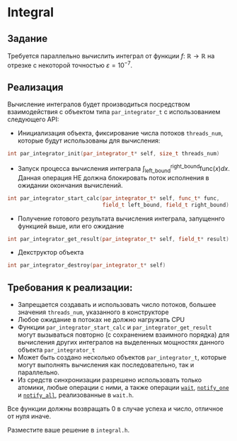 # Integral

## Задание

Требуется параллельно вычислить интеграл от функции $f:\ \mathbb{R}\rightarrow\mathbb{R}$ на отрезке с некоторой точностью $\varepsilon=10^{-7}$.

## Реализация

Вычисление интегралов будет производиться посредством взаимодействия с объектом типа `par_integrator_t` с использованием следующего API:

- Инициализация объекта, фиксирование числа потоков `threads_num`, которые будут использованы для вычисления:
```c++
int par_integrator_init(par_integrator_t* self, size_t threads_num)
```

- Запуск процесса вычисления интеграла $\displaystyle\int_{\mathrm{left\_bound}}^{\mathrm{right\_bound}}\mathrm{func}(x) dx$. Данная операция НЕ должна блокировать поток исполнения в ожидании окончания вычислений. 
```c++
int par_integrator_start_calc(par_integrator_t* self, func_t* func,
                              field_t left_bound, field_t right_bound)
```

- Получение готового результата вычисления интеграла, запущеннго функцией выше, или его ожидание
```c++
int par_integrator_get_result(par_integrator_t* self, field_t* result)
```

- Декструктор объекта
```c++
int par_integrator_destroy(par_integrator_t* self)
```

## Требования к реализации:
* Запрещается создавать и использовать число потоков, большее значения `threads_num`, указанного в конструкторе
* Любое ожидание в потоках не должно нагружать CPU
* Функции `par_integrator_start_calc` и `par_integrator_get_result` могут вызываться повторно (с сохранением взаимного порядка) для вычисления других интегралов на выделенных мощностях данного объекта `par_integrator_t`
* Может быть создано несколько объектов `par_integrator_t`, которые могут выполнять вычисления как последовательно, так и параллельно.
* Из средств синхронизации разрешено использовать только атомики, любые операции с ними, а также операции [`wait`](https://en.cppreference.com/w/cpp/atomic/atomic/wait), [`notify_one`](https://en.cppreference.com/w/cpp/atomic/atomic/notify_one) и [`notify_all`](https://en.cppreference.com/w/cpp/atomic/atomic/notify_all), реализованные в `wait.h`.

Все функции должны возвращать 0 в случае успеха и число, отличное от нуля иначе.
  
Разместите ваше решение в `integral.h`.
